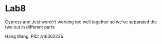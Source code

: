 # Lab8

Cypress and Jest weren't working too well together
so we've separated the two out in different parts

Hang Wang, PID: A16062236
